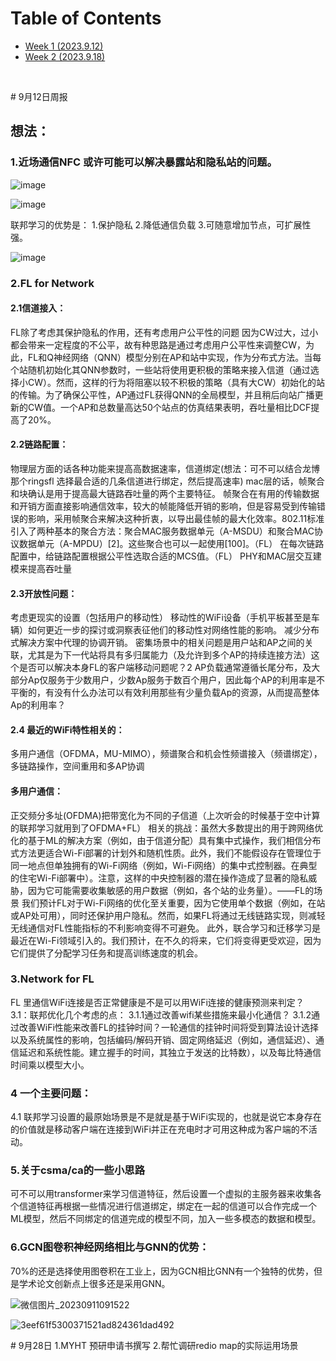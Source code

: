 <p id="table"></p>

# Table of Contents

- <a href="#1">Week 1 (2023.9.12)</a>
- <a href="#2">Week 2 (2023.9.18)</a>
<br/>

<p id="1"></p>  
# 9月12日周报

## 想法：
### 1.近场通信NFC 或许可能可以解决暴露站和隐私站的问题。


![image](https://github.com/UNIC-Lab/Weekly-Report/assets/122032188/a46cc952-9d27-4885-af20-4c617ba9fc03)





![image](https://github.com/UNIC-Lab/Weekly-Report/assets/122032188/2610649d-4a88-41a5-ad77-b13a4cd52b5b)



联邦学习的优势是：
1.保护隐私
2.降低通信负载
3.可随意增加节点，可扩展性强。


![image](https://github.com/UNIC-Lab/Weekly-Report/assets/122032188/7bbe5a70-7393-46dd-a923-e3295faa7164)




### 2.FL for Network
#### 2.1信道接入：
FL除了考虑其保护隐私的作用，还有考虑用户公平性的问题
因为CW过大，过小都会带来一定程度的不公平，故有种思路是通过考虑用户公平性来调整CW，为此，FL和Q神经网络（QNN）模型分别在AP和站中实现，作为分布式方法。当每个站随机初始化其QNN参数时，一些站将使用更积极的策略来接入信道（通过选择小CW）。然而，这样的行为将阻塞以较不积极的策略（具有大CW）初始化的站的传输。为了确保公平性，AP通过FL获得QNN的全局模型，并且稍后向站广播更新的CW值。一个AP和总数量高达50个站点的仿真结果表明，吞吐量相比DCF提高了20%。
#### 2.2链路配置：
物理层方面的话各种功能来提高高数据速率，信道绑定(想法：可不可以结合龙博那个ringsfl 选择最合适的几条信道进行绑定，然后提高速率)
mac层的话，帧聚合和块确认是用于提高最大链路吞吐量的两个主要特征。
帧聚合在有用的传输数据和开销方面直接影响通信效率，较大的帧能降低开销的影响，但是容易受到传输错误的影响，采用帧聚合来解决这种折衷，以导出最佳帧的最大化效率。802.11标准引入了两种基本的聚合方法：聚合MAC服务数据单元（A-MSDU）和聚合MAC协议数据单元（A-MPDU）[2]。这些聚合也可以一起使用[100]。（FL）
在每次链路配置中，给链路配置根据公平性选取合适的MCS值。（FL）
PHY和MAC层交互建模来提高吞吐量
#### 2.3开放性问题：
考虑更现实的设置（包括用户的移动性）
移动性的WiFi设备（手机平板甚至是车辆）如何更近一步的探讨或洞察表征他们的移动性对网络性能的影响。
减少分布式解决方案中代理的协调开销。
密集场景中的相关问题是用户站和AP之间的关联，尤其是为下一代站将具有多归属能力（及允许到多个AP的持续连接方法）这个是否可以解决本身FL的客户端移动问题呢？2
AP负载通常遵循长尾分布，及大部分Ap仅服务于少数用户，少数Ap服务于数百个用户，因此每个AP的利用率是不平衡的，有没有什么办法可以有效利用那些有少量负载Ap的资源，从而提高整体Ap的利用率？
#### 2.4 最近的WiFi特性相关的：
多用户通信（OFDMA，MU-MIMO），频谱聚合和机会性频谱接入（频谱绑定），多链路操作，空间重用和多AP协调
#### 多用户通信：
正交频分多址(OFDMA)把带宽化为不同的子信道（上次听会的时候基于空中计算的联邦学习就用到了OFDMA+FL）
相关的挑战：虽然大多数提出的用于跨网络优化的基于ML的解决方案（例如，由于信道分配）具有集中式操作，我们相信分布式方法更适合Wi-Fi部署的计划外和随机性质。此外，我们不能假设存在管理位于同一地点但单独拥有的Wi-Fi网络（例如，Wi-Fi网络）的集中式控制器。在典型的住宅Wi-Fi部署中）。注意，这样的中央控制器的潜在操作造成了显著的隐私威胁，因为它可能需要收集敏感的用户数据（例如，各个站的业务量）。——FL的场景
我们预计FL对于Wi-Fi网络的优化至关重要，因为它使用单个数据（例如，在站或AP处可用），同时还保护用户隐私。然而，如果FL将通过无线链路实现，则减轻无线通信对FL性能指标的不利影响变得不可避免。
此外，联合学习和迁移学习是最近在Wi-Fi领域引入的。我们预计，在不久的将来，它们将变得更受欢迎，因为它们提供了分配学习任务和提高训练速度的机会。

### 3.Network for FL
FL 里通信WiFi连接是否正常健康是不是可以用WiFi连接的健康预测来判定？
3.1：联邦优化几个考虑的点：
3.1.1通过改善wifi某些措施来最小化通信？
3.1.2通过改善WiFi性能来改善FL的挂钟时间？一轮通信的挂钟时间将受到算法设计选择以及系统属性的影响，包括编码/解码开销、固定网络延迟（例如，通信延迟）、通信延迟和系统性能。建立握手的时间，其独立于发送的比特数），以及每比特通信时间乘以模型大小。
### 4 一个主要问题：
4.1 联邦学习设置的最原始场景是不是就是基于WiFi实现的，也就是说它本身存在的价值就是移动客户端在连接到WiFi并正在充电时才可用这种成为客户端的不活动。
### 5.关于csma/ca的一些小思路
可不可以用transformer来学习信道特征，然后设置一个虚拟的主服务器来收集各个信道特征再根据一些情况进行信道绑定，绑定在一起的信道可以合作完成一个ML模型，然后不同绑定的信道完成的模型不同，加入一些多模态的数据和模型。
### 6.GCN图卷积神经网络相比与GNN的优势：
70%的还是选择使用图卷积在工业上，因为GCN相比GNN有一个独特的优势，但是学术论文创新点上很多还是采用GNN。



![微信图片_20230911091522](https://github.com/UNIC-Lab/Weekly-Report/assets/122032188/e2bd5039-367a-4c23-8760-6542d3e38a62)



























































![3eef61f5300371521ad824361dad492](https://github.com/UNIC-Lab/Weekly-Report/assets/122032188/c20b15fd-b0ad-498f-bde8-75a83325591e)




















<p id="2"></p>
# 9月28日
1.MYHT 预研申请书撰写
2.帮忙调研redio map的实际运用场景












